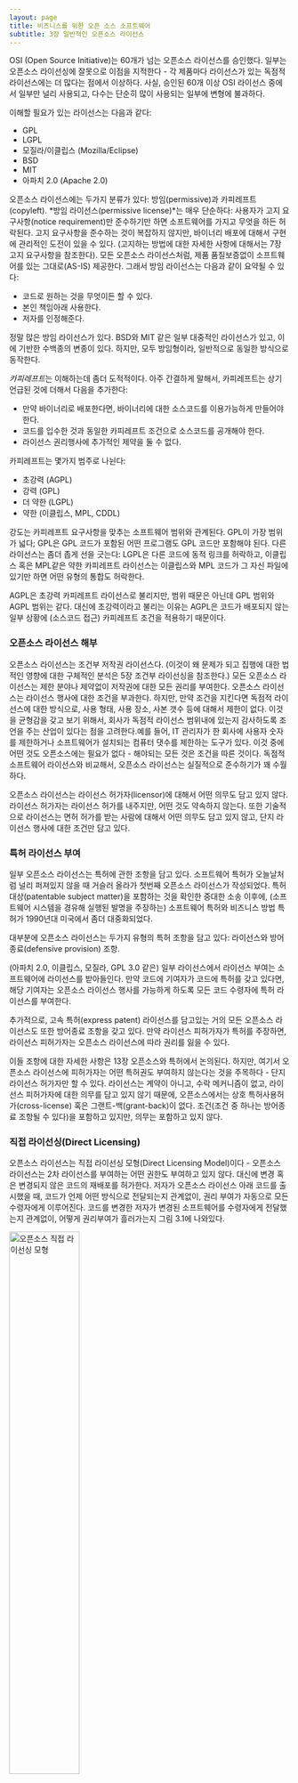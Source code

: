 ```yaml
---
layout: page
title: 비즈니스를 위한 오픈 소스 소프트웨어
subtitle: 3장 일반적인 오픈소스 라이선스
---
```


OSI (Open Source Initiative)는 60개가 넘는 오픈소스 라이선스를 승인했다. 일부는 오픈소스 라이선싱에 잘못으로 이점을 지적한다 - 각 제품마다 라이선스가 있는 독점적 라이선스에는 더 많다는 점에서 이상하다. 사실, 승인된 60개 이상 OSI 라이선스 중에서 일부만 널리 사용되고, 다수는 단순히 많이 사용되는 일부에 변형에 불과하다.

이해할 필요가 있는 라이선스는 다음과 같다:

- GPL
- LGPL
- 모질라/이클립스 (Mozilla/Eclipse)
- BSD
- MIT
- 아파치 2.0 (Apache 2.0)

오픈소스 라이선스에는 두가지 분류가 있다: 방임(permissive)과 카피레프트(copyleft). *방임 라이선스(permissive license)*는 매우 단순하다: 사용자가 고지 요구사항(notice requirement)만 준수하기만 하면 소프트웨어를 가지고 무엇을 하든 허락된다. 고지 요구사항을 준수하는 것이 복잡하지 않지만, 바이너리 배포에 대해서 구현에 관리적인 도전이 있을 수 있다. (고지하는 방법에 대한 자세한 사항에 대해서는 7장 고지 요구사항을 참조한다). 모든 오픈소스 라이선스처럼, 제품 품질보증없이 소프트웨어를 있는 그대로(AS-IS) 제공한다. 그래서 방임 라이선스는 다음과 같이 요약될 수 있다:

- 코드로 원하는 것을 무엇이든 할 수 있다.
- 본인 책임아래 사용한다.
- 저자를 인정해준다.

정말 많은 방임 라이선스가 있다. BSD와 MIT 같은 일부 대중적인 라이선스가 있고, 이에 기반한 수백종의 변종이 있다. 하지만, 모두 방임형이라, 일반적으로 동일한 방식으로 동작한다.

*카피레프트*는 이해하는데 좀더 도적적이다. 아주 간결하게 말해서, 카피레프트는 상기 언급된 것에 더해서 다음을 추가한다:

- 만약 바이너리로 배포한다면, 바이너리에 대한 소스코드를 이용가능하게 만들어야 한다.
- 코드를 입수한 것과 동일한 카피레프트 조건으로 소스코드를 공개해야 한다.
- 라이선스 권리행사에 추가적인 제약을 둘 수 없다.

카피레프트는 몇가지 범주로 나뉜다:

- 초강력 (AGPL)
- 강력 (GPL)
- 더 약한 (LGPL)
- 약한 (이클립스, MPL, CDDL)

강도는 카피레프트 요구사항을 맞추는 소프트웨어 범위와 관계된다. GPL이 가장 범위가 넓다; GPL은 GPL 코드가 포함된 어떤 프로그램도 GPL 코드만 포함해야 된다. 다른 라이선스는 좀더 좁게 선을 긋는다: LGPL은 다른 코드에 동적 링크를 허락하고, 이클립스 혹은 MPL같은 약한 카피레프트 라이선스는 이클립스와 MPL 코드가 그 자신 파일에 있기만 하면 어떤 유형의 통합도 허락한다.

AGPL은 초강력 카피레프트 라이선스로 불리지만, 범위 때문은 아닌데 GPL 범위와 AGPL 범위는 같다. 대신에 초강력이라고 불리는 이유는 AGPL은 코드가 배포되지 않는 일부 상황에 (소스코드 접근) 카피레프트 조건을 적용하기 때문이다.

### 오픈소스 라이선스 해부

오픈소스 라이선스는 조건부 저작권 라이선스다. (이것이 왜 문제가 되고 집행에 대한 법적인 영향에 대한 구체적인 분석은 5장 조건부 라이선싱을 참조한다.) 모든 오픈소스 라이선스는 제한 분야나 제약없이 저작권에 대한 모든 권리를 부여한다. 오픈소스 라이선스는 라이선스 행사에 대한 조건을 부과한다. 하지만, 만약 조건을 지킨다면 독점적 라이선스에 대한 방식으로, 사용 형태, 사용 장소, 사본 갯수 등에 대해서 제한이 없다. 이것을 균형감을 갖고 보기 위해서, 회사가 독점적 라이선스 범위내에 있는지 감사하도록 조언을 주는 산업이 있다는 점을 고려한다.예를 들어, IT 관리자가 한 회사에 사용자 숫자를 제한하거나 소프트웨어가 설치되는 컴퓨터 댓수를 제한하는 도구가 있다. 이것 중에 어떤 것도 오픈소스에는 필요가 없다 - 해야되는 모든 것은 조건을 따른 것이다. 독점적 소프트웨어 라이선스와 비교해서, 오픈소스 라이선스는 실질적으로 준수하기가 꽤 수월하다.

오픈소스 라이선스는 라이선스 허가자(licensor)에 대해서 어떤 의무도 담고 있지 않다. 라이선스 허가자는 라이선스 허가를 내주지만, 어떤 것도 약속하지 않는다. 또한 기술적으로 라이선스는 면허 허가를 받는 사람에 대해서 어떤 의무도 담고 있지 않고, 단지 라이선스 행사에 대한 조건만 담고 있다.

### 특허 라이선스 부여

일부 오픈소스 라이선스는 특허에 관한 조항을 담고 있다. 소프트웨어 특허가 오늘날처럼 널리 퍼져있지 않을 때 거슬러 올라가 첫번째 오픈소스 라이선스가 작성되었다. 특허대상(patentable subject matter)을 포함하는 것을 확인한 중대한 소송 이후에, (소프트웨어 시스템을 경유해 실행된 발명을 주장하는) 소프트웨어 특허와 비즈니스 방법 특허가 1990년대 미국에서 좀더 대중화되었다.

대부분에 오픈소스 라이선스는 두가지 유형의 특허 조항을 담고 있다: 라이선스와 방어종료(defensive provision) 조항.

(아파치 2.0, 이클립스, 모질라, GPL 3.0 같은) 일부 라이선스에서 라이선스 부여는 소프트웨어에 라이선스를 받아들인다. 만약 코드에 기여자가 코드에 특허를 갖고 있다면, 해당 기여자는 오픈소스 라이선스 행사를 가능하게 하도록 모든 코드 수령자에 특허 라이선스를 부여한다.

추가적으로, 고속 특허(express patent) 라이선스를 담고있는  거의 모든 오픈소스 라이선스도 또한 방어종료 조항을 갖고 있다. 만약 라이선스 피허가자가 특허를 주장하면, 라이선스 피허가자는 오픈소스 라이선스에 따라 권리를 잃을 수 있다.

이들 조항에 대한 자세한 사항은 13장 오픈소스와 특허에서 논의된다. 하지만, 여기서 오픈소스 라이선스에 피허가자는 어떤 특허권도 부여하지 않는다는 것을 주목하다 - 단지 라이선스 허가자만 할 수 있다. 라이선스는 계약이 아니고, 수락 메커니즘이 없고, 라이선스 피허가자에 대한 의무를 담고 있지 않기 때문에, 오픈소스에서는 상호 특허사용허가(cross-license) 혹은 그랜트-백(grant-back)이 없다. 조건(조건 중 하나는 방어종료 조항될 수 있다)을 포함하고 있지만, 의무는 포함하고 있지 않다.

### 직접 라이선싱(Direct Licensing)

오픈소스 라이선스는 직접 라이선싱 모형(Direct Licensing Model)이다 - 오픈소스 라이선스는 2차 라이선스를 부여하는 어떤 권한도 부여하고 있지 않다. 대신에 변경 혹은 변경되지 않은 코드의 재배포를 허가한다. 저자가 오픈소스 라이선스 아래 코드를 출시했을 때, 코드가 언제 어떤 방식으로 전달되는지 관계없이, 권리 부여가 자동으로 모든 수령자에게 이루어진다. 코드를 변경한 저자가 변경된 소프트웨어를 수령자에게 전달했는지 관계없이, 어떻게 권리부여가 흘러가는지 그림 3.1에 나와있다.

<img src="fig/fig-3-1-direct-licensing-model.png" width="50%" alt="오픈소스 직접 라이선싱 모형" />

직접 라이선싱에 몇가지 보조정리가 있다. 만약 배포자가 오픈소스 라이선스를 위반하면, 설사 배포자 그 자신의 권리를 잃을 수 있지만, 후속 수령자는 그렇지 않는다. 이것이 그런 이유는 권리부여가 결코 처음부터 배포자부터 흘러내려가지 않기 때문이다. 후속 수령자가 라이선스를 위반하지 않는다면, 권리 부여는 영향을 받지 않는다.

더욱이, 오픈소스 라이선스는 결코 이전될 수 없다. GPL 버젼 3은 이점에 관해서 명확히 다음과 같이 언급하고 있다:

~~~ {.python}
An “entity transaction” is a transaction transferring control of an organization, or substantially all assets of one, or subdividing an organization, or merging organizations. If propagation of a covered work results from an entity transaction, each party to that transaction who receives a copy of the work also receives whatever licenses to the work the party’s predecessor in interest had or could give under the previous paragraph, plus a right to possession of the Corresponding Source of the work from the predecessor in interest, if the predecessor has it or can get it with reasonable efforts. 
~~~

하지만, 직접 라이선싱 모형을 이해하기만 하면, 이것은 명확하다. 만약 어떤 회사(구매자)가 또다른 회사(목표 회사)의 자산을 매입했고, 목표회사는 구매자에게 사용할 오픈소스 코드를 배달하고 나서, 거래가 완료된 후에, 구매자는 저자로부터 직접 코드에 대해서 자신의 라이선스를 행사한다. 라이선스는 결코 이전될 필요가 없는데 이유는 처음부터 모든 수령자(목표회사와 구매자를 포함)에게 부여되서 그렇다. 대조적으로 독점적 라이선스는 하나의 라이선스에서 또다른 라이선스로 이전되어야만 된다 - 이점이 인수합병(M&A) 거래에서 장애가 될 수 있다.

### 일반적인 오픈소스 라이선스

표 3.1에 가장 일반적인 오픈소스 라이선스 목록이 나와 있다. 부록 B 오픈소스 라이선스에 좀더 자세한 목록이 나와 있다.


표 3.1 가장 일반적인 오픈소스 라이선스

|	라이선스	|	영문명	|	카피레프트?	|	주석	|
|	---------------------------------------------	|	---------------------------------------------	|	---------------------------------------------	|	---------------------------------------------	|
|	아페로 GPL 3.0	|	Affero GPL 3.0	|	예	|	GPL 처럼 초강력 카피레프트, 하지만 소스코드 요구사항은 SaaS 사용에서 촉발됨.	|
|	아파치 소프트웨어 라이선스 (1.1)	|	Apache Software License (1.1)	|	아니요	|	아파치 1.0은 거의 더 이상 사용되지 않음; 버전 1.1 은 "광고" 조항을 삭제함.	|
|	아파치 라이선스 2.0	|	Apache License 2.0	|	아니요	|	방임 라이선스지만 BSD, MIT, 아파치 1.0보다 좀더 자세한 조건을 포함; 고속특허부여 포함.	|
|	예술적인 라이선스	|	Artistic License	|	아니요(하지만, 이점은 논쟁이 되었다)	|	카피레프트는 아니지만, 대부분의 방임 라이선스보다 제약이 더 많다. 이 라이선스 아래 많은 프로젝트는 GPL 아래 이중으로 사용허가되고 있다.	|
|	(신) BSD 라이선스	|	(New) BSD License	|	아니요	|	형식 라이선스(Template License) - 다수 변종이 사용된다. 주요 변종은 "3-항"과 "2-항" 변종이다. 초기 버전은 광고 문항을 포함했다.	|
|	부스트 라이선스	|	Boost License	|	아니요	|	부스트 프로젝트의 기반 라이선스로 많이 사용됨; 하지만, 부스트 프로젝트의 일부는 이것을 사용하지 않음.	|
|	일반 개발과 배포 라이선스	|	Common Developmet and Distribution License(CD이)	|	예	|	MPL에 기반. SUN 공중 라이선스(Public License)를 계승.	|
|	일반 공증 라이선스 1.0	|	Common Public License 1.0	|	예	|	IBM 공중 라이선스(Public License)를 계승. 이클립스 라이선스도 참조.	|
|	이클립스 공중 라이선스	|	Eclipse Public License 1.0	|	예	|	CPL을 계승	|
|	GNU 일반공중 라이선스(GPL) 버전 2	|	GNU General Public License (GPL) Version 2	|	예	|	가장 일반적으로 사용되는 라이선스. 강한 카피레프트. 리눅스 커널에 적용.	|
|	모질라 공중 라이선스 1.1 (MPL)	|	Mozilla Public License 1.1 (MPL)	|	예	|	약한 카피레프트. 파이어폭스 브라우져에 적용	|
|	MySQL(GPL+FLOSS 예외)	|	MySQL(GPL+FLOSS Exception)	|	예	|	GPL과 같으나 오픈소스 코드에 링크를 허용	|
|	모질라 공중 라이선스 2.0 (MPL)	|	Mozilla Public License 2.0 (MPL)	|	예	|	약한 카피레프트. 파이어폭스 브라우져에 적용	|
|	OpenSSL/SSLeay	|	OpenSSL/SSLeay	|	아니요	|	"공개된 버전 혹은 파생된 코드에 대한 라이선스와 배포 조건은 변경될 수 없다" 하자만 일반적으로 방임 라이선스로 이해되고 있다.	|
|	Sun 산업 표준 소스 라이선스(SIS니)	|	Sun Industry Standards Source License (SIS니)	|	예	|	사용중단; 이제 대략 CDDL로 대체됨. 자세한 정보는 [http://www.openoffice.org/FAQs/licensechange.html]( http://www.openoffice.org/FAQs/licensechange.html) 참조.	|
|	W3C 라이선스	|	W3C License	|	아니요	|	방임 라이선스. W3C는 표준화 단체임에 주목; 이 라이선스는 저작권 획득 가능 자료를 다루고, 표준은 다른 유형의 지적재산을 다룬다.	|
|	zlib/libpng 라이선스	|	zlib/libpng license	|	아니요	|	방임 라이선스	|


### GPL

GPL은 "자유 소프트웨어" 혹은 카피레프트 라이선스 원형이다. 일반적으로 가장 널리 사용되는 [오픈소스 라이선스][1]로 간주된다.

    [2]: 사용을 측정하는 방식은 많다. (다양한 자료로 측정) GPL은 대부분의 프로젝트에 적용된다. 하지만, 의심없이 사용량을 가중치 두고 측정하면 아파치 2.0, MIT, BSD 쪽으로 기울어 진다.

#### GPL 버젼

버젼 1.0 은 더이상 사용되지 않는다. 버젼 2.0 은 1991년 출시되었고 버젼 3.0 은 2007년 출시되었다.

라이선스 버젼을 매기는 것이 혼동스러울 수 있다. 일부 프로젝트가 단일 GPL 버젼 (리눅스 커널에 사용되는 GPL 버젼 2 처럼)으로 출시되지만, 대부분은 해당 버젼과 후속 버젼으로 출시된다. 해당 GPL 버젼 아래 코드를 받는 수령자는 (버젼 2) 라이선스 버젼 아래 코드를 사용할지 후속 버젼(현재 버젼 2 혹은 3)으로 사용할지 선택옵션을 갖는다. 

해당 버젼과 후속 버젼 아래 출시할 선택은 라이선스 관리에 큰 신의에 대한 징조가 된다. 만약 책임자가 라이선스 허가자에 덜 유리하게 후속 버젼을 발행하면, 라이선스 허가자 권리는 손상될 수 있다. 하지만, 이 쟁점은 해석적 요술로 처리된다 -  수령자가 임의 버젼으로 라이선스를 사용하더라도, 라이선스 허가자는 만들지 않는 어떤 라이선스 부여권리도 유지할 수 없다.   아마도 이것이 GPL 버젼 2에 대해서 가장 의미를 갖는 것으로 GPL 버젼 2는 어떤 고속 특허 라이선스도 담고 있지 않다. 이론적으로, 만약 저자가 GPL 버젼 2 아래 코드를 출시하면, 버젼 3에 특허 부여에 묶여있지 않게 된다. 하지만, 어떤 후속 버젼도 진실로 권리 부여를 추가하지 않고, 조건만 추가한다는 것이 이론이다. 

#### GPL 버젼 2 강독

GPL 버젼 2를 강독한 대부분의 사람은 저자에게 이해하기 힘들고 심지어 불가능하다고 불평한다. 사실, 그자체 언어가 이해하기 어려운 것은 아니지만, 구조가 그다지 도움이 되지 못한다. 물론, GPL과 극히 평범한 소프트웨어 라이선스 사이에 언어적으로 큰 차이가 있다. GPL 버젼 2는 평이한 언어로 초안을 작성하려고 노력했다 - 특히 기술 영역에 종사하는 많은 변호사가 선호하는 것.

라이선스 첫부분은 서문으로 대략 통상적인 라이선스 협약에 있는 설명에 대응된다. 계약 해석을 규율하는 법에 따라, 아마도 이부분은 라이선스 조건에 대한 부분이 아니라 해석적 배경으로 간주된다.

GPL 첫번째 문단은 1 대신에 0으로 번호가 시작한다. C같은 컴퓨터 프로그래밍 언어에서 서수 셈은 0으로 시작한다. 예를 들어, 배열 첫번째 요소는 0이다 - 많은 초보 코더가 밤을 새며 디버깅하게 만드는 관례다.

GPL 주요 조건은 세부분으로 구분된다: 변경되지 않는 소스코드 배포, 변경되지 않는 바이너리 배포, 변경된 코드 배포. 이점이 아마도 거의 이런 방식으로 작성되지 않는 종래 라이선스에 익숙한 사람에게 GPL 라이선스가 혼란을 만든다.

GPL 2 일부 조항은 다음과 같은 별명이 붙어있다:

- 5절은 "계약 아님(no contract)" 조항으로 GPL이 라이선스로 계약이 아님을 언급하고 있다.
- 7절은 "자유 혹은 죽음(Liberty or Death)" 조항으로 만약 수용자가 다른 제약없이 GPL 조건으로 코드를 배포하지 않는다면, 수용자는 코드를 절대로 배포할 수 없음을 언급하고 있다. 만약 예를 들어 GPL과 독점적 코드에 대한 라이선싱 조건, 혹은 GPL과 특허 라이선스 혹은 기밀유지 협약(Nondisclosure Agreemet, NDA) 사이에 충돌이 발생하면, 이 조항이 작동하게 된다. 

GPL은 관할법 조항이 없다. 빼먹은 것이 아니다 - 라이선스를 "국제화(internationalize)"하고, 그럼으로써 국가버젼 포킹을 금지하려는 의도가 있다. 변호사 대부분은 아무것도 없는 것보다 임의 법조항 선택을 고려할 수 있지만, GPL 기안하신 분은 결정을 내릴 때 확실성을 두고 지역법과 조화를 했다. 따라서, 바탕법이 지정되서 특정 사례에 GPL 해석을 위해서 어떤 주법 혹은 국가법이 사용될지 정한다.

#### "특별한 예외(Special Exceptions)"

일반적으로 GPL만 공식 형태로 나오지만, GPL에 일부 변형이 있다. 각각의 변형은 즉흥적으로 개발되었고, "특별한 예외(special exception)" 혹은 라이선스 허가자에 의해서 부여된 추가적인 허용의 형태를 띈다. 각각의 예외는 GPL 범위를 약화시킨다. 표 3.2에 가장 대중적인 것이 목록으로 나와 있다.

이러한 예외는  특이할 수 있다. 그래서 만약 예외가 적용되는 GPL 변형을 다룬다면, 매번 정독을 해야하고 매번 분석해야 된다.

표 3.2 GPL에 특벼한 예외

|	예외	|	사용처	|	의미	|
|---------------------------	| ---------------------------	|---------------------------	|
|	GCC 런타임 라이브러리 예외, [http://www.gnu.org/licenses/gcc-exception-3.1.html](http://www.gnu.org/licenses/ gcc-exception-3.1.html)	|	GNU C 컴파일러를 위한 C 런타임 라이브러리	|	어떤 "자격있는 컴파일 과정(Eligible Compilation Process)" 경유해 사용되는 런타임 라이브러리 사용에 대해서 모든 GPL 요구사항을 제거하는 폭넓은 예외	|
|	클래스경로(Classpath) 예외, [http://www.gnu.org/software/ classpath/license.html](http://www.gnu.org/software/classpath/license.html)	|	GNU Classpath 프로젝트(자바 라이브러리 재구현)과 Open J아	|	독점적 코드에 링킹을 허용. 어떤 유형의 링크도 허용하지만, 클래스경로 파일은 동적으로 링크될 것 같음에 주목한다.	|
|	FOSS/FLOSS 예외, [http://www.mysql.com/about/legal/licensing/foss-exception/](http://www.mysql.com/about/legal/licensing/foss-exception/)	|	MySQL 응용프로그램 인터페이스	|	(방임 라이선스 아래 코드를 포함해서) GPL 코드를 다른 오픈소스 코드에 링크를 허용. 이 예외는 시간에 따라 수정되었고 2012년에 가장 최신정보가 나왔다.	|

FOSS 예외를 제외하고, 다른 예외는 실질적인 조처로 개발도구(GCC), 언어엔진(Java)이 필요로 하는 런타임 라이브러리 라이선싱은 상응하는 응용프로그램이 GPL 아래 사용허락되는 것을 요구하지 않는다. 다른 말로, GCC로 혹은 Java 플랫폼에 돌아가는 독점적 응용프로그램을 개발할 수 있다는 것이다. 이러한 예외사항이 LGPL보다 더 방임적이라는데 주목한다. LGPL은 주로 (플러그인 처럼) 응용프로그램에 대해서 동적으로 링크된 라이브러리로서 해당 라이브러리가 사용될 수 있게 한다.

### 덜한 일반 공중 라이선스 (Lesser General Public License, LGPL)


